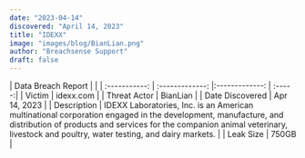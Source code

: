 ```yaml
---
date: "2023-04-14"
discovered: "April 14, 2023"
title: "IDEXX"
image: "images/blog/BianLian.png"
author: "Breachsense Support"
draft: false
---
```


| Data Breach Report           |              | 
| :-----------: | :-------------:     |:-------------:    | :-----:|
| Victim      | idexx.com      | 
| Threat Actor      | BianLian      | 
| Date Discovered      | Apr 14, 2023      | 
| Description      | IDEXX Laboratories, Inc. is an American multinational corporation engaged in the development, manufacture, and distribution of products and services for the companion animal veterinary, livestock and poultry, water testing, and dairy markets.      | 
| Leak Size      | 750GB      | 

